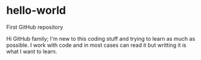 # hello-world
First GitHub repository


Hi GitHub family; I'm new to this coding stuff and trying to learn as much as possible. 
I work with code and in most cases can read it but writting it is what I want to learn.
